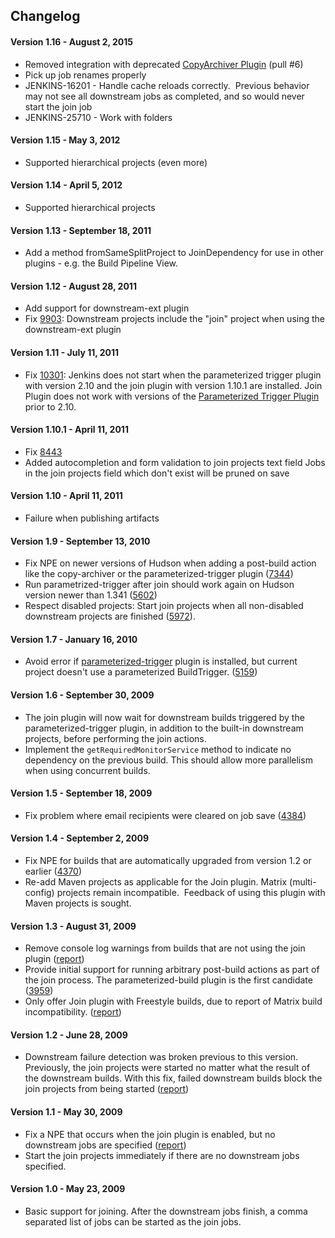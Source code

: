 ## Changelog

#### Version 1.16 - August 2, 2015

-   Removed integration with deprecated [CopyArchiver
    Plugin](https://wiki.jenkins.io/display/JENKINS/CopyArchiver+Plugin)
    (pull \#6)
-   Pick up job renames properly
-   JENKINS-16201 - Handle cache reloads correctly.  Previous behavior
    may not see all downstream jobs as completed, and so would never
    start the join job
-   JENKINS-25710 - Work with folders

#### Version 1.15 - May 3, 2012

-   Supported hierarchical projects (even more)

#### Version 1.14 - April 5, 2012

-   Supported hierarchical projects

#### Version 1.13 - September 18, 2011

-   Add a method fromSameSplitProject to JoinDependency for use in other
    plugins - e.g. the Build Pipeline View.

#### Version 1.12 - August 28, 2011

-   Add support for downstream-ext plugin
-   Fix [9903](https://issues.jenkins-ci.org/browse/JENKINS-9903):
    Downstream projects include the "join" project when using the
    downstream-ext plugin

#### Version 1.11 - July 11, 2011

-   Fix [10301](https://issues.jenkins-ci.org/browse/JENKINS-10301):
    Jenkins does not start when the parameterized trigger plugin with
    version 2.10 and the join plugin with version 1.10.1 are installed.
    Join Plugin does not work with versions of the [Parameterized
    Trigger
    Plugin](https://wiki.jenkins.io/display/JENKINS/Parameterized+Trigger+Plugin)
    prior to 2.10.

#### Version 1.10.1 - April 11, 2011

-   Fix [8443](https://issues.jenkins-ci.org/browse/JENKINS-8443)
-   Added autocompletion and form validation to join projects text field
    Jobs in the join projects field which don't exist will be pruned on
    save

#### Version 1.10 - April 11, 2011

-   Failure when publishing artifacts

#### Version 1.9 - September 13, 2010

-   Fix NPE on newer versions of Hudson when adding a post-build action
    like the copy-archiver or the parameterized-trigger plugin
    ([7344](https://issues.jenkins-ci.org/browse/JENKINS-7344))
-   Run parametrized-trigger after join should work again on Hudson
    version newer than 1.341
    ([5602](https://issues.jenkins-ci.org/browse/JENKINS-5602))
-   Respect disabled projects: Start join projects when all non-disabled
    downstream projects are finished
    ([5972](https://issues.jenkins-ci.org/browse/JENKINS-5972)).

#### Version 1.7 - January 16, 2010

-   Avoid error if
    [parameterized-trigger](https://wiki.jenkins.io/display/JENKINS/Parameterized+Trigger+Plugin)
    plugin is installed, but current project doesn't use a parameterized
    BuildTrigger.
    ([5159](https://issues.jenkins-ci.org/browse/JENKINS-5159))

#### Version 1.6 - September 30, 2009

-   The join plugin will now wait for downstream builds triggered by the
    parameterized-trigger plugin, in addition to the built-in downstream
    projects, before performing the join actions.
-   Implement the `getRequiredMonitorService` method to indicate no
    dependency on the previous build. This should allow more parallelism
    when using concurrent builds.

#### Version 1.5 - September 18, 2009

-   Fix problem where email recipients were cleared on job save
    ([4384](https://hudson.dev.java.net/issues/show_bug.cgi?id=4384))

#### Version 1.4 - September 2, 2009

-   Fix NPE for builds that are automatically upgraded from version 1.2
    or earlier
    ([4370](https://hudson.dev.java.net/issues/show_bug.cgi?id=4370))
-   Re-add Maven projects as applicable for the Join plugin. Matrix
    (multi-config) projects remain incompatible.  Feedback of using this
    plugin with Maven projects is sought.

#### Version 1.3 - August 31, 2009

-   Remove console log warnings from builds that are not using the join
    plugin
    ([report](http://www.nabble.com/Join-notifier-cannot-find-upstream-JoinAction-tt25077029.html))
-   Provide initial support for running arbitrary post-build actions as
    part of the join process. The parameterized-build plugin is the
    first candidate
    ([3959](https://hudson.dev.java.net/issues/show_bug.cgi?id=3959))
-   Only offer Join plugin with Freestyle builds, due to report of
    Matrix build incompatibility.
    ([report](http://www.nabble.com/Regarding-build-td24848107.html#a24868203))

#### Version 1.2 - June 28, 2009

-   Downstream failure detection was broken previous to this version.
    Previously, the join projects were started no matter what the result
    of the downstream builds. With this fix, failed downstream builds
    block the join projects from being started
    ([report](http://www.nabble.com/Join-plugin-1.1-released-td23796412.html#a23872626))

#### Version 1.1 - May 30, 2009

-   Fix a NPE that occurs when the join plugin is enabled, but no
    downstream jobs are specified
    ([report](http://www.nabble.com/Join-plugin-1.0-released-td23680165.html#a23741501))
-   Start the join projects immediately if there are no downstream jobs
    specified.

#### Version 1.0 - May 23, 2009

-   Basic support for joining. After the downstream jobs finish, a comma
    separated list of jobs can be started as the join jobs.
